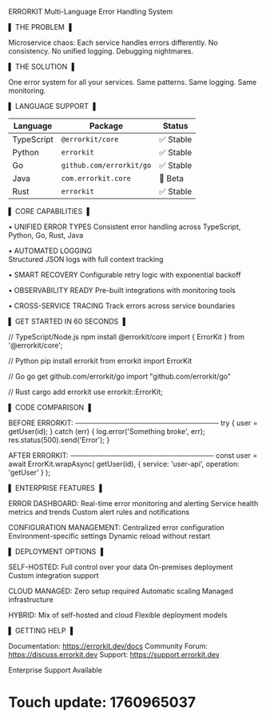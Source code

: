 ERRORKIT
Multi-Language Error Handling System

▌ THE PROBLEM ▐

Microservice chaos: Each service handles errors differently.
No consistency. No unified logging. Debugging nightmares.

▌ THE SOLUTION ▐

One error system for all your services.
Same patterns. Same logging. Same monitoring.

▌ LANGUAGE SUPPORT ▐

| Language    | Package               | Status         |
|-------------|-----------------------|----------------|
| TypeScript  | `@errorkit/core`      | ✅ Stable      |
| Python      | `errorkit`            | ✅ Stable      |
| Go          | `github.com/errorkit/go` | ✅ Stable    |
| Java        | `com.errorkit.core`   | 🚧 Beta       |
| Rust        | `errorkit`            | ✅ Stable      |

▌ CORE CAPABILITIES ▐

• UNIFIED ERROR TYPES
  Consistent error handling across TypeScript, Python, Go, Rust, Java

• AUTOMATED LOGGING  
  Structured JSON logs with full context tracking

• SMART RECOVERY
  Configurable retry logic with exponential backoff

• OBSERVABILITY READY
  Pre-built integrations with monitoring tools

• CROSS-SERVICE TRACING
  Track errors across service boundaries

▌ GET STARTED IN 60 SECONDS ▐

// TypeScript/Node.js
npm install @errorkit/core
import { ErrorKit } from '@errorkit/core';

// Python
pip install errorkit
from errorkit import ErrorKit

// Go
go get github.com/errorkit/go
import "github.com/errorkit/go"

// Rust
cargo add errorkit
use errorkit::ErrorKit;

▌ CODE COMPARISON ▐

BEFORE ERRORKIT:
─────────────────────────────
try {
  user = getUser(id);
} catch (err) {
  log.error('Something broke', err);
  res.status(500).send('Error');
}

AFTER ERRORKIT:
─────────────────────────────
const user = await ErrorKit.wrapAsync(
  getUser(id),
  { service: 'user-api', operation: 'getUser' }
);

▌ ENTERPRISE FEATURES ▐

ERROR DASHBOARD:
  Real-time error monitoring and alerting
  Service health metrics and trends
  Custom alert rules and notifications

CONFIGURATION MANAGEMENT:
  Centralized error configuration
  Environment-specific settings
  Dynamic reload without restart

▌ DEPLOYMENT OPTIONS ▐

SELF-HOSTED:
  Full control over your data
  On-premises deployment
  Custom integration support

CLOUD MANAGED:
  Zero setup required
  Automatic scaling
  Managed infrastructure

HYBRID:
  Mix of self-hosted and cloud
  Flexible deployment models

▌ GETTING HELP ▐

Documentation: https://errorkit.dev/docs
Community Forum: https://discuss.errorkit.dev
Support: https://support.errorkit.dev

Enterprise Support Available

# Touch update: 1760965037
